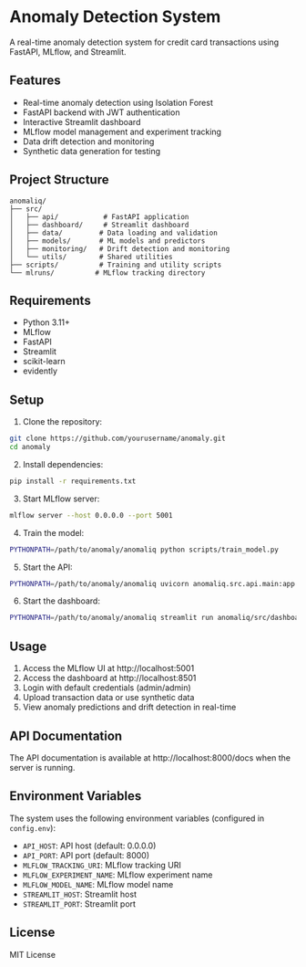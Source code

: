 # Anomaly Detection System

A real-time anomaly detection system for credit card transactions using FastAPI, MLflow, and Streamlit.

## Features

- Real-time anomaly detection using Isolation Forest
- FastAPI backend with JWT authentication
- Interactive Streamlit dashboard
- MLflow model management and experiment tracking
- Data drift detection and monitoring
- Synthetic data generation for testing

## Project Structure

```
anomaliq/
├── src/
│   ├── api/           # FastAPI application
│   ├── dashboard/     # Streamlit dashboard
│   ├── data/         # Data loading and validation
│   ├── models/       # ML models and predictors
│   ├── monitoring/   # Drift detection and monitoring
│   └── utils/        # Shared utilities
├── scripts/          # Training and utility scripts
└── mlruns/          # MLflow tracking directory
```

## Requirements

- Python 3.11+
- MLflow
- FastAPI
- Streamlit
- scikit-learn
- evidently

## Setup

1. Clone the repository:
```bash
git clone https://github.com/yourusername/anomaly.git
cd anomaly
```

2. Install dependencies:
```bash
pip install -r requirements.txt
```

3. Start MLflow server:
```bash
mlflow server --host 0.0.0.0 --port 5001
```

4. Train the model:
```bash
PYTHONPATH=/path/to/anomaly/anomaliq python scripts/train_model.py
```

5. Start the API:
```bash
PYTHONPATH=/path/to/anomaly/anomaliq uvicorn anomaliq.src.api.main:app --host 0.0.0.0 --port 8000
```

6. Start the dashboard:
```bash
PYTHONPATH=/path/to/anomaly/anomaliq streamlit run anomaliq/src/dashboard/app.py
```

## Usage

1. Access the MLflow UI at http://localhost:5001
2. Access the dashboard at http://localhost:8501
3. Login with default credentials (admin/admin)
4. Upload transaction data or use synthetic data
5. View anomaly predictions and drift detection in real-time

## API Documentation

The API documentation is available at http://localhost:8000/docs when the server is running.

## Environment Variables

The system uses the following environment variables (configured in `config.env`):

- `API_HOST`: API host (default: 0.0.0.0)
- `API_PORT`: API port (default: 8000)
- `MLFLOW_TRACKING_URI`: MLflow tracking URI
- `MLFLOW_EXPERIMENT_NAME`: MLflow experiment name
- `MLFLOW_MODEL_NAME`: MLflow model name
- `STREAMLIT_HOST`: Streamlit host
- `STREAMLIT_PORT`: Streamlit port

## License

MIT License 